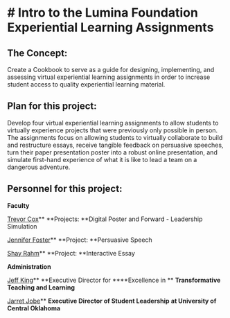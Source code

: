 # # Intro to the Lumina Foundation Experiential Learning Assignments

## The Concept:

Create a Cookbook to serve as a guide for designing, implementing, and assessing virtual experiential learning assignments in order to increase student access to quality experiential learning material.

## Plan for this project:

Develop four virtual experiential learning assignments to allow students to virtually experience projects that were previously only possible in person. The assignments focus on allowing students to virtually collaborate to build and restructure essays, receive tangible feedback on persuasive speeches, turn their paper presentation poster into a robust online presentation, and simulate first-hand experience of what it is like to lead a team on a dangerous adventure.

## Personnel for this project:

**Faculty**

[Trevor Cox](https://www3.uco.edu/centraldirectory/profiles/834701)**
**Projects: **Digital Poster and Forward - Leadership Simulation

[Jennifer Foster](https://www3.uco.edu/centraldirectory/FSSearch.aspx?cmd=previous-search)**
**Project: **Persuasive Speech

[Shay Rahm](https://www3.uco.edu/centraldirectory/profiles/3075)**
**Project: **Interactive Essay

**Administration**

[Jeff King](https://www3.uco.edu/centraldirectory/profiles/821521)**
**Executive Director for ****Excellence in **
**Transformative Teaching and Learning**

[Jarret Jobe](https://www3.uco.edu/centraldirectory/FSSearch.aspx?cmd=previous-search)**
**Executive Director of Student Leadership**
**at University of Central Oklahoma**